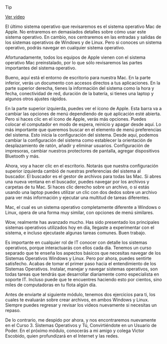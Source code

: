 > [!TIP]  
> [Ver video](https://youtu.be/ajh6Eq00O2I)

El último sistema operativo que revisaremos es el sistema operativo Mac de Apple. No entraremos en demasiados detalles sobre cómo usar este sistema operativo. En cambio, nos centraremos en las entradas y salidas de los sistemas operativos de Windows y de Linux. Pero si conoces un sistema operativo, podrás navegar en cualquier sistema operativo.

Afortunadamente, todos los equipos de Apple vienen con el sistema operativo Mac preinstalado, por lo que sólo revisaremos las partes importantes del sistema operativo.

Bueno, aquí está el entorno de escritorio para nuestra Mac. En la parte inferior, verás un documento con accesos directos a tus aplicaciones. En la parte superior derecha, tienes la información del sistema como la hora y fecha, conectividad de red, duración de la batería, si tienes una laptop y algunos otros ajustes rápidos.

En la parte superior izquierda, puedes ver el ícono de Apple. Esta barra va a cambiar las opciones de menú dependiendo de qué aplicación esté abierta. Pero si haces clic en el ícono de Apple, verás más opciones. Puedes colocar el computador en modo de espera, reinicio y apagar desde aquí. Lo más importante que queremos buscar en el elemento de menú preferencias del sistema. Esto inicia la configuración del sistema. Desde aquí, podemos cambiar la configuración del sistema como establecer la orientación de desplazamiento de ratón, añadir y eliminar usuarios. Configuración de impresoras, cambiar nuestros protectores de pantalla, agregar dispositivos Bluetooth y más.

Ahora, voy a hacer clic en el escritorio. Notarás que nuestra configuración superior izquierda cambió de nuestras preferencias del sistema al buscador. El buscador es el gestor de archivos para todas las Mac. Si abres una nueva ventana en el buscador, puedes navegar por los archivos y carpetas de tu Mac. Si haces clic derecho sobre un archivo, o si estás usando una laptop puedes utilizar un clic con dos dedos sobre un archivo para ver más información y ejecutar una multitud de tareas diferentes.

Mac, el cual es un sistema operativo completamente diferente a Windows o Linux, opera de una forma muy similar, con opciones de menú similares.

Wow, realmente has avanzado mucho. Has sido presentado los principales sistemas operativos utilizados hoy en día, llegaste a experimentar con el sistema, e incluso ejecutaste algunas tareas comunes. Buen trabajo.

Es importante en cualquier rol de IT conocer con detalle los sistemas operativos, porque interactuarás con ellos cada día. Tenemos un curso separado que te enseña los aspectos básicos que necesitas navegar de los Sistemas Operativos Windows y Linux. Pero por ahora, puedes sentirte satisfecho. Acabas de tomar el primer paso hacia el entendimiento de los Sistemas Operativos. Instalar, manejar y navegar sistemas operativos, son todas tareas que tendrás que desarrollar diariamente como especialista en soporte IT. Incluso puede que te encuentres haciendo esto por cientos, sino miles de computadoras en tu flota algún día.

Antes de enviarte al siguiente módulo, tenemos dos ejercicios para ti, los cuales te evaluarán sobre crear archivos, en ambos Windows y Linux. Siempre puedes regresar y revisar los videos nuevamente si necesitas un repaso.

De lo contrario, me despido por ahora, y nos encontraremos nuevamente en el Curso 3. Sistemas Operativos y Tú, Convirtiéndote en un Usuario de Poder. En el próximo módulo, conocerás a mi amigo y colega Victor Escobido, quien profundizará en el Internet y las redes.

